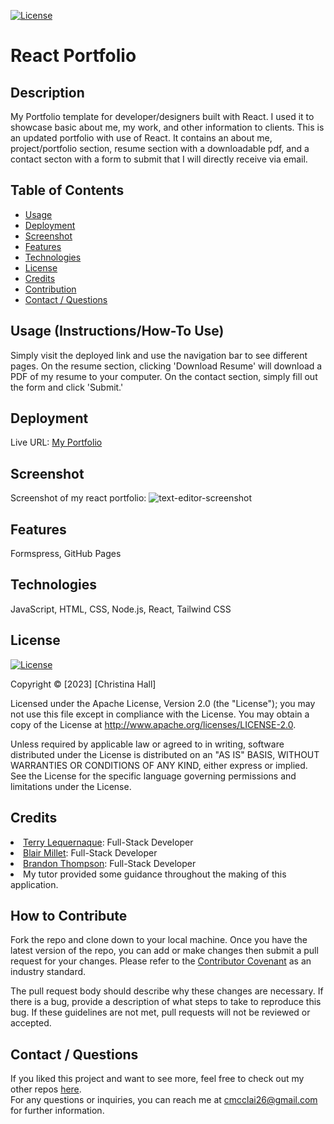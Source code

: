 [![License](https://img.shields.io/badge/License-Apache_2.0-blue.svg)](https://opensource.org/licenses/Apache-2.0)

# React Portfolio

## Description

My Portfolio template for developer/designers built with React. I used it to showcase basic about me, my work, and other information to clients. This is an updated portfolio with use of React. It contains an about me, project/portfolio section, resume section with a downloadable pdf, and a contact secton with a form to submit that I will directly receive via email.

## Table of Contents

- [Usage](#usage)
- [Deployment](#deployment)
- [Screenshot](#screenshot)
- [Features](#features)
- [Technologies](#technologies)
- [License](#license)
- [Credits](#credits)
- [Contribution](#how-to-contribute)
- [Contact / Questions](#contact--questions)

## Usage (Instructions/How-To Use)

Simply visit the deployed link and use the navigation bar to see different pages. On the resume section, clicking 'Download Resume' will download a PDF of my resume to your computer. On the contact section, simply fill out the form and click 'Submit.'

## Deployment
Live URL: <a href="https://rocky-earth-32860.herokuapp.com/">My Portfolio</a>

## Screenshot

Screenshot of my react portfolio:
![text-editor-screenshot](https://github.com/alc0ve/text-editor-pwa/assets/117237641/ef5cefe1-99b4-41e7-8009-a841fb2f22c7)

## Features

Formspress, GitHub Pages

## Technologies

JavaScript, HTML, CSS, Node.js, React, Tailwind CSS

## License

[![License](https://img.shields.io/badge/License-Apache_2.0-blue.svg)](https://opensource.org/licenses/Apache-2.0)

   Copyright © [2023] [Christina Hall]

   Licensed under the Apache License, Version 2.0 (the "License");
   you may not use this file except in compliance with the License.
   You may obtain a copy of the License at http://www.apache.org/licenses/LICENSE-2.0.

   Unless required by applicable law or agreed to in writing, software
   distributed under the License is distributed on an "AS IS" BASIS,
   WITHOUT WARRANTIES OR CONDITIONS OF ANY KIND, either express or implied.
   See the License for the specific language governing permissions and
   limitations under the License.

## Credits

<li><a href="https://github.com/tlequernaque" target="_blank">Terry Lequernaque</a>: Full-Stack Developer</li>
<li><a href="https://github.com/blairrrrwho" target="_blank">Blair Millet</a>: Full-Stack Developer</li>
<li><a href="https://github.com/BJThompson12" target="_blank">Brandon Thompson</a>: Full-Stack Developer
<li>My tutor provided some guidance throughout the making of this application.</li>

## How to Contribute

Fork the repo and clone down to your local machine. Once you have the latest version of the repo, you can add or make changes then submit a pull request for your changes. Please refer to the [Contributor Covenant](https://www.contributor-covenant.org/) as an industry standard. 

The pull request body should describe why these changes are necessary. If there is a bug, provide a description of what steps to take to reproduce this bug. If these guidelines are not met, pull requests will not be reviewed or accepted.

## Contact / Questions
  If you liked this project and want to see more, feel free to check out my other repos [here](https://github.com/alc0ve).  
  For any questions or inquiries, you can reach me at cmcclai26@gmail.com for further information.